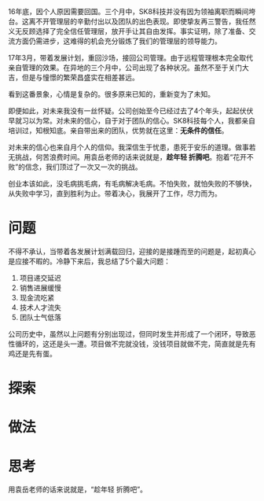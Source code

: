 16年底，因个人原因需要回国。三个月中，SK8科技并没有因为领袖离职而瞬间垮台。这离不开管理层的辛勤付出以及团队的出色表现。即使挚友再三警告，我任然义无反顾选择了完全信任管理层，放开手让其自由发挥。事实证明，除了准备、交流方面仍需进步，这难得的机会充分锻炼了我们的管理层的领导能力。

17年3月，带着发展计划，重回沙场，接回公司管理。由于远程管理根本完全取代亲自管理的效果。在异地的三个月中，公司出现了各种状况。虽然不至于关门大吉，但是与憧憬的繁荣昌盛实在相差甚远。

看到这番景象，心情是复杂的。很多原来已知的，重新变为了未知。

即便如此，对未来我没有一丝怀疑。公司创始至今已经过去了4个年头，起起伏伏早就习以为常。对未来的信心，自于对于团队的信心。SK8科技每个人，我都亲自培训过，知根知底。亲自带出来的团队，优势就在这里：**无条件的信任**。

对未来的信心也来自月个人的信仰。我深信生于忧患，患死于安乐的道理。做事若无挑战，何苦浪费时间。用袁岳老师的话来说就是，**趁年轻 折腾吧**。抱着“花开不败”的信念，我们顶过了一次又一次的挑战。

创业本该如此，没毛病挑毛病，有毛病解决毛病。不怕失败，就怕失败的不够快，从失败中学习，直到胜利为止。带着决心，我展开了工作，尽力而为。

# 问题

不得不承认，当带着各发展计划满载回归，迎接的是接踵而至的问题是，起初真心是应接不暇的。冷静下来后，我总结了5个最大问题：

1. 项目递交延迟
1. 销售进展缓慢
1. 现金流吃紧
1. 技术人才流失
1. 团队士气低落

公司历史中，虽然以上问题有分别出现过，但同时发生并形成了一个闭环，导致恶性循环的，这还是头一遭。项目做不完就没钱，没钱项目就做不完，简直就是先有鸡还是先有蛋。

# 探索

# 做法

# 思考


用袁岳老师的话来说就是，“趁年轻 折腾吧”。

